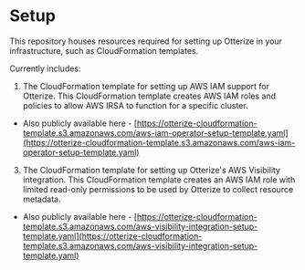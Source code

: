 # Setup
This repository houses resources required for setting up Otterize in your infrastructure, such as CloudFormation templates.

Currently includes:
1. The CloudFormation template for setting up AWS IAM support for Otterize. This CloudFormation template creates AWS IAM roles and policies to allow AWS IRSA to function for a specific cluster.
  - Also publicly available here - [https://otterize-cloudformation-template.s3.amazonaws.com/aws-iam-operator-setup-template.yaml](https://otterize-cloudformation-template.s3.amazonaws.com/aws-iam-operator-setup-template.yaml)
3. The CloudFormation template for setting up Otterize's AWS Visibility integration. This CloudFormation template creates an AWS IAM role with limited read-only permissions to be used by Otterize to collect resource metadata.
  - Also publicly available here - [https://otterize-cloudformation-template.s3.amazonaws.com/aws-visibility-integration-setup-template.yaml](https://otterize-cloudformation-template.s3.amazonaws.com/aws-visibility-integration-setup-template.yaml)
